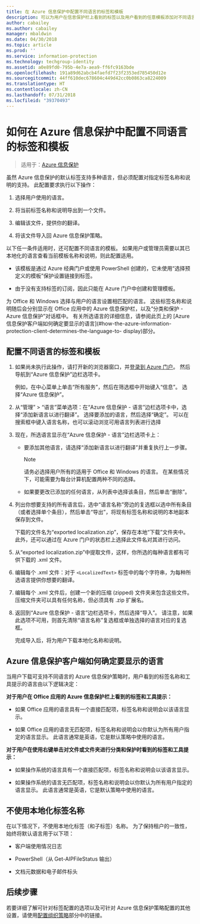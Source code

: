 ```yaml
---
title: 在 Azure 信息保护中配置不同语言的标签和模板
description: 可以为用户在信息保护栏上看到的标签以及用户看到的任意模板添加对不同语言的支持，方法是在 Azure 信息保护策略中指定语言，并导入翻译。
author: cabailey
ms.author: cabailey
manager: mbaldwin
ms.date: 04/30/2018
ms.topic: article
ms.prod: ''
ms.service: information-protection
ms.technology: techgroup-identity
ms.assetid: a0e89fd0-795b-4e7a-aea9-ff6fc9163bde
ms.openlocfilehash: 191a89d62abcb4faefd7f23f2353ed785450d12e
ms.sourcegitcommit: 44ff610dec678604c449d42cc0b0863ca8224009
ms.translationtype: HT
ms.contentlocale: zh-CN
ms.lasthandoff: 07/31/2018
ms.locfileid: "39370493"
---
```

# <a name="how-to-configure-labels-and-templates-for-different-languages-in-azure-information-protection"></a>如何在 Azure 信息保护中配置不同语言的标签和模板

>适用于：[Azure 信息保护](https://azure.microsoft.com/pricing/details/information-protection)

虽然 Azure 信息保护的默认标签支持多种语言，但必须配置对指定标签名称和说明的支持。 此配置要求执行以下操作：

1. 选择用户使用的语言。 

2. 将当前标签名称和说明导出到一个文件。

3. 编辑该文件，提供你的翻译。

4. 将该文件导入回 Azure 信息保护策略。

以下任一条件适用时，还可配置不同语言的模板。 如果用户或管理员需要以其已本地化的语言查看当前模板名称和说明，则此配置适用。

- 该模板是通过 Azure 经典门户或使用 PowerShell 创建的，它未使用“选择预定义的模板”保护设置链接到标签。

- 由于没有支持标签的订阅，因此只能在 Azure 门户中创建和管理模板。

为 Office 和 Windows 选择与用户的语言设置相匹配的语言。 这些标签名称和说明随后会分别显示在 Office 应用中的 Azure 信息保护栏，以及“分类和保护 - Azure 信息保护”对话框中。 有关所选语言的详细信息，请参阅此页上的 [Azure 信息保护客户端如何确定要显示的语言](#how-the-azure-information-protection-client-determines-the-language-to- display)部分。 

## <a name="to-configure-labels-and-templates-for-different-languages"></a>配置不同语言的标签和模板

1. 如果尚未执行此操作，请打开新的浏览器窗口，并[登录到 Azure 门户](configure-policy.md#signing-in-to-the-azure-portal)。 然后导航到“Azure 信息保护”边栏选项卡。
    
    例如，在中心菜单上单击“所有服务”，然后在筛选框中开始键入“信息”。 选择“Azure 信息保护”。

2. 从“管理” > “语言”菜单选项：在“Azure 信息保护 - 语言”边栏选项卡中，选择“添加新语言以进行翻译”。 选择要添加的语言，然后选择“确定”。 可以在搜索框中键入语言名称，也可以滚动浏览可用语言列表进行选择

3. 现在，所选语言显示在“Azure 信息保护 - 语言”边栏选项卡上：
    
    - 要添加其他语言，请选择“添加新语言以进行翻译”并重复执行上一步骤。 
        
        > [!NOTE]
        > 请务必选择用户所有的适用于 Office 和 Windows 的语言。 在某些情况下，可能需要为每台计算机配置两种不同的选择。
        
    - 如果要更改已添加的任何语言，从列表中选择该条目，然后单击“删除”。

4. 列出你想要支持的所有语言后，选中“语言名称”旁边的复选框以选中所有条目（或者选择单个条目），然后单击“导出”，将现有标签名称和说明的本地副本保存到文件。 
    
    下载的文件名为“exported localization.zip”，保存在本地“下载”文件夹中。 此外，还可以通过在 Azure 门户的状态栏上选择此文件名对其进行访问。

5. 从“exported localization.zip”中提取文件，这样，你所选的每种语言都有可供下载的 .xml 文件。 

6. 编辑每个 .xml 文件：对于 `<LocalizedText>` 标签中的每个字符串，为每种所选语言提供你想要的翻译。 

7. 编辑每个 .xml 文件后，创建一个新的压缩 (zipped) 文件夹来包含这些文件。 压缩文件夹可以具有任何名称，但必须具有 .zip 扩展名。

8. 返回到“Azure 信息保护 - 语言”边栏选项卡，然后选择“导入”。 请注意，如果此选项不可用，则首先清除“语言名称”复选框或单独选择的语言对应的复选框。
    
    完成导入后，将为用户下载本地化名称和说明。

## <a name="how-the-azure-information-protection-client-determines-the-language-to-display"></a>Azure 信息保护客户端如何确定要显示的语言

当用户下载可支持不同语言的 Azure 信息保护策略时，用户看到的标签名称和工具提示的语言由以下逻辑决定：

**对于用户在 Office 应用的 Azure 信息保护栏上看到的标签和工具提示：**

- 如果 Office 应用的语言具有一个直接匹配项，标签名称和说明会以该语言显示。

- 如果 Office 应用的语言无匹配项，标签名称和说明会以你默认为所有用户指定的语言显示。 此语言通常是英语，它是默认策略中使用的语言。

**对于用户在使用右键单击对文件或文件夹进行分类和保护时看到的标签和工具提示：**

- 如果操作系统的语言具有一个直接匹配项，标签名称和说明会以该语言显示。

- 如果操作系统的语言无匹配项，标签名称和说明会以你默认为所有用户指定的语言显示。 此语言通常是英语，它是默认策略中使用的语言。

## <a name="when-localized-label-names-are-not-used"></a>不使用本地化标签名称

在以下情况下，不使用本地化标签（和子标签）名称。 为了保持租户的一致性，始终将默认语言用于以下项：

- 客户端使用情况日志

- PowerShell（从 Get-AIPFileStatus 输出）

- 文档元数据和电子邮件标头


## <a name="next-steps"></a>后续步骤

若要详细了解可针对标签配置的选项以及可针对 Azure 信息保护策略配置的其他设置，请使用[配置组织策略](configure-policy.md#configuring-your-organizations-policy)部分中的链接。



